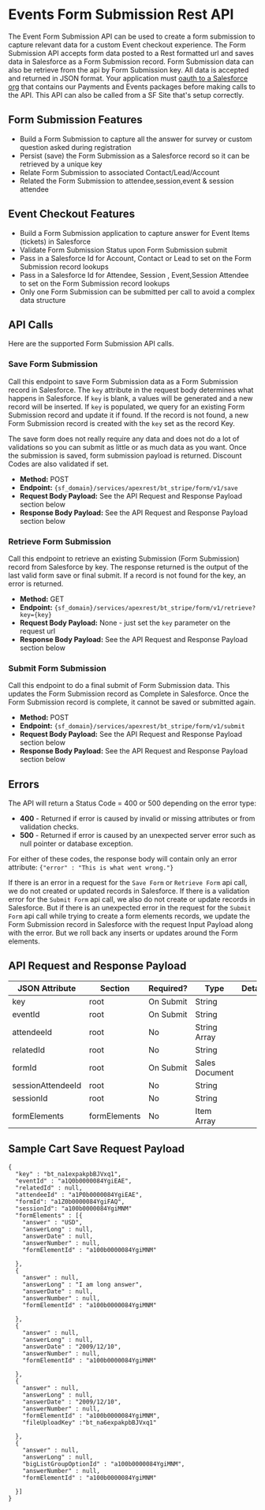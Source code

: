 # Events Form Submission Rest API
The Event Form Submission API can be used to create a form submission to capture relevant data for a custom Event checkout experience.
The Form Submission API accepts form data posted to a Rest formatted url and saves data in Salesforce as a Form Submission record. Form Submission data can also be retrieve from the api by Form Submission key. All data is accepted and returned in JSON format. Your application must [oauth to a Salesforce org](https://help.salesforce.com/articleView?id=connected_app_create_api_integration.htm&type=5) that contains our Payments and Events packages before making calls to the API. This API can also be called from a SF Site that's setup correctly.



## Form Submission Features
- Build a Form Submission to capture all the answer for survey or custom question asked during registration
- Persist (save) the Form Submission as a Salesforce record so it can be retrieved by a unique key
- Relate Form Submission to associated Contact/Lead/Account 
- Related the Form Submission to attendee,session,event & session attendee



## Event Checkout Features
- Build a Form Submission application to capture answer for Event Items (tickets) in Salesforce
- Validate Form Submission Status  upon Form Submission submit
- Pass in a Salesforce Id for Account, Contact or Lead to set on the Form Submission record lookups
- Pass in a Salesforce Id for Attendee, Session , Event,Session Attendee to set on the Form Submission record lookups
- Only one Form Submission can be submitted per call to avoid a complex data structure



## API Calls
Here are the supported Form Submission API calls.

### Save Form Submission
Call this endpoint to save Form Submission data as a Form Submission record in Salesforce. The `key` attribute in the request body determines what happens in Salesforce. If `key` is blank, a values will be generated and a new record will be inserted. If `key` is populated, we query for an existing Form Submission record and update it if found. If the record is not found, a new Form Submission record is created with the `key` set as the 
record Key.

The save form  does not really require any data and does not do a lot of validations so you can submit as little or as much data as you want. Once the submission is saved, form submission payload is returned. Discount Codes are also validated if set.

- **Method:** POST
- **Endpoint:** `{sf_domain}/services/apexrest/bt_stripe/form/v1/save`
- **Request Body Payload:** See the API Request and Response Payload section below
- **Response Body Payload:** See the API Request and Response Payload section below


### Retrieve Form Submission
Call this endpoint to retrieve an existing Submission (Form Submission) record from Salesforce by  key. The response returned is the output of the last valid form save or final submit. If a record is not found for the key, an error is returned.

- **Method:** GET
- **Endpoint:** `{sf_domain}/services/apexrest/bt_stripe/form/v1/retrieve?key={key}`
- **Request Body Payload:** None - just set the `key` parameter on the request url
- **Response Body Payload:** See the API Request and Response Payload section below


### Submit Form Submission
Call this endpoint to do a final submit of Form Submission data. This updates the Form Submission record as Complete in Salesforce. Once the Form Submission record is complete, it cannot be saved or submitted again.

- **Method:** POST
- **Endpoint:** `{sf_domain}/services/apexrest/bt_stripe/form/v1/submit`
- **Request Body Payload:** See the API Request and Response Payload section below
- **Response Body Payload:** See the API Request and Response Payload section below


## Errors
The API will return a Status Code = 400 or 500 depending on the error type:
- **400** - Returned if error is caused by invalid or missing attributes or from validation checks.
- **500** - Returned if error is caused by an unexpected server error such as null pointer or database exception.

For either of these codes, the response body will contain only an error attribute:
`{"error" : "This is what went wrong."}`

If there is an error in a request for the `Save Form` or `Retrieve Form` api call, we do not created or updated records in Salesforce. If there is a validation error for the `Submit Form` api call, we also do not create or update records in Salesforce. But if there is an unexpected error in the request for the `Submit Form` api call while trying to create a form elements records, we update the Form Submission record in Salesforce with the request Input Payload along with the error. But we roll back any inserts or updates around the Form elements.


## API Request and Response Payload

JSON Attribute | Section | Required? | Type | Details
----- | ----- | ----- | ----- | -----
key | root | On Submit | String | 
eventId | root | On Submit | String | 
attendeeId | root | No | String Array | 
relatedId | root | No | String | 
formId | root | On Submit | Sales Document | 
sessionAttendeeId | root | No | String | 
sessionId | root | No | String | 
formElements | formElements | No | Item Array | 




## Sample Cart Save Request Payload
```
{
  "key" : "bt_na1expakpbBJVxq1",
  "eventId" : "a1Q0b0000084YgiEAE",
  "relatedId" : null,
  "attendeeId" : "a1P0b0000084YgiEAE",
  "formId": "a1Z0b0000084YgiFAQ",
  "sessionId": "a100b0000084YgiMNM"
  "formElements" : [{
    "answer" : "USD",
    "answerLong" : null,
    "answerDate" : null,
    "answerNumber" : null,
    "formElementId" : "a100b0000084YgiMNM"

  },
  {
    "answer" : null,
    "answerLong" : "I am long answer",
    "answerDate" : null,
    "answerNumber" : null,
    "formElementId" : "a100b0000084YgiMNM"
   
  },
  {
    "answer" : null,
    "answerLong" : null,
    "answerDate" : "2009/12/10",
    "answerNumber" : null,
    "formElementId" : "a100b0000084YgiMNM"
   
  },
  {
    "answer" : null,
    "answerLong" : null,
    "answerDate" : "2009/12/10",
    "answerNumber" : null,
    "formElementId" : "a100b0000084YgiMNM",
    "fileUploadKey" :"bt_na6expakpbBJVxq1"
   
  },
  {
    "answer" : null,
    "answerLong" : null,
    "bigListGroupOptionId" : "a100b0000084YgiMNM",
    "answerNumber" : null,
    "formElementId" : "a100b0000084YgiMNM"
   
  }]
}
```


